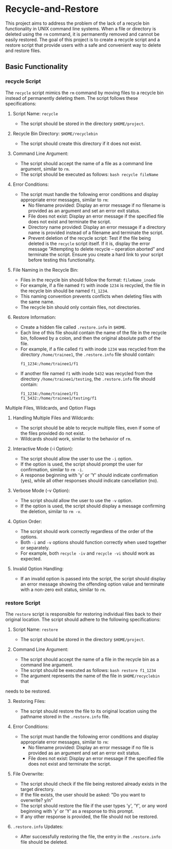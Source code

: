 # Recycle-and-Restore
This project aims to address the problem of the lack of a recycle bin functionality in UNIX command line systems. When a file or directory is deleted using the `rm` command, it is permanently removed and cannot be easily restored. The goal of this project is to create a recycle script and a restore script that provide users with a safe and convenient way to delete and restore files.

## Basic Functionality

### recycle Script
The `recycle` script mimics the `rm` command by moving files to a recycle bin instead of permanently deleting them. The script follows these specifications:

1. Script Name: `recycle`
   - The script should be stored in the directory `$HOME/project`.

2. Recycle Bin Directory: `$HOME/recyclebin`
   - The script should create this directory if it does not exist.

3. Command Line Argument:
   - The script should accept the name of a file as a command line argument, similar to `rm`.
   - The script should be executed as follows: `bash recycle fileName`

4. Error Conditions:
   - The script must handle the following error conditions and display appropriate error messages, similar to `rm`:
     - No filename provided: Display an error message if no filename is provided as an argument and set an error exit status.
     - File does not exist: Display an error message if the specified file does not exist and terminate the script.
     - Directory name provided: Display an error message if a directory name is provided instead of a filename and terminate the script.
     - Prevent deletion of the recycle script: Test if the file being deleted is the `recycle` script itself. If it is, display the error message "Attempting to delete recycle – operation aborted" and terminate the script. Ensure you create a hard link to your script before testing this functionality.

5. File Naming in the Recycle Bin:
   - Files in the recycle bin should follow the format: `fileName_inode`
   - For example, if a file named `f1` with inode `1234` is recycled, the file in the recycle bin should be named `f1_1234`.
   - This naming convention prevents conflicts when deleting files with the same name.
   - The recycle bin should only contain files, not directories.

6. Restore Information:
   - Create a hidden file called `.restore.info` in `$HOME`.
   - Each line of this file should contain the name of the file in the recycle bin, followed by a colon, and then the original absolute path of the file.
   - For example, if a file called `f1` with inode `1234` was recycled from the directory `/home/trainee1`, the `.restore.info` file should contain:
     ```
     f1_1234:/home/trainee1/f1
     ```
   - If another file named `f1` with inode `5432` was recycled from the directory `/home/trainee1/testing`, the `.restore.info` file should contain:
     ```
     f1_1234:/home/trainee1/f1
     f1_5432:/home/trainee1/testing/f1
     ```
     
Multiple Files, Wildcards, and Option Flags


1. Handling Multiple Files and Wildcards:
   - The script should be able to recycle multiple files, even if some of the files provided do not exist.
   - Wildcards should work, similar to the behavior of `rm`.

2. Interactive Mode (-i Option):
   - The script should allow the user to use the `-i` option.
   - If the option is used, the script should prompt the user for confirmation, similar to `rm -i`.
   - A response beginning with 'y' or 'Y' should indicate confirmation (yes), while all other responses should indicate cancellation (no).

3. Verbose Mode (-v Option):
   - The script should allow the user to use the `-v` option.
   - If the option is used, the script should display a message confirming the deletion, similar to `rm -v`.

4. Option Order:
   - The script should work correctly regardless of the order of the options.
   - Both `-i` and `-v` options should function correctly when used together or separately.
   - For example, both `recycle -iv` and `recycle -vi` should work as expected.

5. Invalid Option Handling:
   - If an invalid option is passed into the script, the script should display an error message showing the offending option value and terminate with a non-zero exit status, similar to `rm`.


### restore Script
The `restore` script is responsible for restoring individual files back to their original location. The script should adhere to the following specifications:

1. Script Name: `restore`
   - The script should be stored in the directory `$HOME/project`.

2. Command Line Argument:
   - The script should accept the name of a file in the recycle bin as a command line argument.
   - The script should be executed as follows: `bash restore f1_1234`
   - The argument represents the name of the file in `$HOME/recyclebin` that

 needs to be restored.

3. Restoring Files:
   - The script should restore the file to its original location using the pathname stored in the `.restore.info` file.

4. Error Conditions:
   - The script must handle the following error conditions and display appropriate error messages, similar to `rm`:
     - No filename provided: Display an error message if no file is provided as an argument and set an error exit status.
     - File does not exist: Display an error message if the specified file does not exist and terminate the script.

5. File Overwrite:
   - The script should check if the file being restored already exists in the target directory.
   - If the file exists, the user should be asked: "Do you want to overwrite? y/n"
   - The script should restore the file if the user types 'y', 'Y', or any word beginning with 'y' or 'Y' as a response to this prompt.
   - If any other response is provided, the file should not be restored.

6. `.restore.info` Updates:
   - After successfully restoring the file, the entry in the `.restore.info` file should be deleted.
